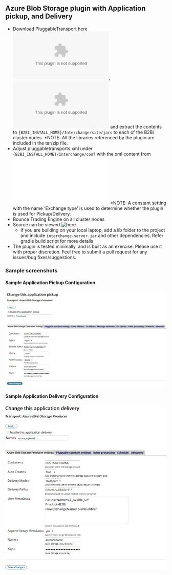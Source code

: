 ## Azure Blob Storage plugin with Application pickup, and Delivery
* Download PluggableTransport here ![tar](distributions/b2b-azure-plugin.tar), ![zip](distributions/b2b-azure-plugin.zip) and extract the contents to ```{B2BI_INSTALL_HOME}/Interchange/site/jars``` to each of the B2Bi cluster nodes.
  *NOTE: All the libraries referenced by the plugin are included in the tar/zip file.
* Adjust pluggabletransports.xml under ```{B2BI_INSTALL_HOME}/Interchange/conf``` with the xml content from ![Pluggable-Transport-Configuration](distributions/azure-pluggabletransport.xml)
  *NOTE: A constant setting with the name 'Exchange type' is used to determine whether the plugin is used for Pickup/Delivery.
* Bounce Trading Engine on all cluster nodes
* Source can be viewed ![here](.)
  * If you are building on your local laptop, add a lib folder to the project and include ```interchange-server.jar``` and other dependencies. Refer gradle build script for more details
* The plugin is tested minimally, and is built as an exercise. Please use it with proper discretion. Feel free to submit a pull request for any issues/bug fixes/suggestions.

### Sample screenshots

#### Sample Application Pickup Configuration
![Sample Application Pickup Configuration](distributions/images/Sample_ApplicationPickup.JPG)


#### Sample Application Delivery Configuration
![Sample Application Delivery Configuration](distributions/images/Sample_ApplicationDelivery.JPG)
